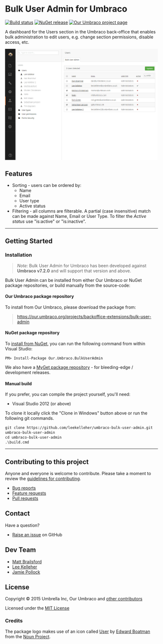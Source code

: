 # Bulk User Admin for Umbraco

[![Build status](https://img.shields.io/appveyor/ci/leekelleher/umbraco-bulk-user-admin.svg)](https://ci.appveyor.com/project/leekelleher/umbraco-bulk-user-admin)
[![NuGet release](https://img.shields.io/nuget/v/Our.Umbraco.BulkUserAdmin.svg)](https://www.nuget.org/packages/Our.Umbraco.BulkUserAdmin)
[![Our Umbraco project page](https://img.shields.io/badge/our-umbraco-orange.svg)](https://our.umbraco.org/projects/backoffice-extensions/bulk-user-admin)

A dashboard for the Users section in the Umbraco back-office that enables bulk administration to edit users, e.g. change section permissions, disable access, etc.

![Bulk User Admin dashboard in the Umbraco back-office](docs/assets/img/screenshot-01.png)

## Features

* Sorting - users can be ordered by:
  - Name
  - Email
  - User type
  - Active status
* Filtering - all columns are filterable. A partial (case insensitive) match can be made against Name, Email or User Type. To filter the *Active status* use "is:active" or "is:inactive".

---

## Getting Started

### Installation

> *Note:* Bulk User Admin for Umbraco has been developed against **Umbraco v7.2.0** and will support that version and above.

Bulk User Admin can be installed from either Our Umbraco or NuGet package repositories, or build manually from the source-code:

#### Our Umbraco package repository

To install from Our Umbraco, please download the package from:

> <https://our.umbraco.org/projects/backoffice-extensions/bulk-user-admin>

#### NuGet package repository

To [install from NuGet](https://www.nuget.org/packages/Our.Umbraco.BulkUserAdmin), you can run the following command from within Visual Studio:

	PM> Install-Package Our.Umbraco.BulkUserAdmin

We also have a [MyGet package repository](https://www.myget.org/gallery/umbraco-packages) - for bleeding-edge / development releases.

#### Manual build

If you prefer, you can compile the project yourself, you'll need:

* Visual Studio 2012 (or above)

To clone it locally click the "Clone in Windows" button above or run the following git commands.

	git clone https://github.com/leekelleher/umbraco-bulk-user-admin.git umbraco-bulk-user-admin
	cd umbraco-bulk-user-admin
	.\build.cmd

---

## Contributing to this project

Anyone and everyone is welcome to contribute. Please take a moment to review the [guidelines for contributing](CONTRIBUTING.md).

* [Bug reports](CONTRIBUTING.md#bugs)
* [Feature requests](CONTRIBUTING.md#features)
* [Pull requests](CONTRIBUTING.md#pull-requests)


## Contact

Have a question?

* [Raise an issue](https://github.com/leekelleher/umbraco-bulk-user-admin/issues) on GitHub


## Dev Team

* [Matt Brailsford](https://github.com/mattbrailsford)
* [Lee Kelleher](https://github.com/leekelleher)
* [Jamie Pollock](https://github.com/jamiepollock)


## License

Copyright &copy; 2015 Umbrella Inc, Our Umbraco and [other contributors](https://github.com/leekelleher/umbraco-bulk-user-admin/graphs/contributors)

Licensed under the [MIT License](LICENSE.md)

### Credits

The package logo makes use of an icon called [User](https://thenounproject.com/search/?q=user&i=419) by [Edward Boatman](https://thenounproject.com/edward/) from the [Noun Project](https://thenounproject.com).
